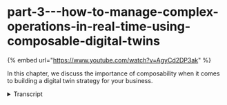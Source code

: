 # part-3---how-to-manage-complex-operations-in-real-time-using-composable-digital-twins
{% embed url="https://www.youtube.com/watch?v=AgyCd2DP3ak" %}



In this chapter, we discuss the importance of composability when it comes to building a digital twin strategy for your business.
<details>
<summary>Transcript</summary>In this chapter, we discuss the importance of composability when it comes to building a digital twin strategy for your business.
example itself is a digital twin

composition platform that accelerates

operational and situational awareness

and we do this in a now code fashion for

those industrial business technologists

to be able to create a common operating

picture composable digital twins that

are more complex and then real-time

event intelligence applications

and we do this

um

as a business capability to to help with

Cipher green and more responsible

industrial operations and doing it

faster so that there's a there are

higher efficiencies and economic return

for everyone in the ecosystem and

talking about the ecosystem

in the specifically in large complex

environments there is a ecosystem of

existing applications and the role that

XM Pro fulfills in this is is

orchestrating and providing the

composition from all of these different

systems to create that composable

digital twin that that will give you a

common operating picture so

bringing in or not it's not replacing

and ripping and replacing all any of the

systems that you have but it's more

around how do we integrate and and

orchestrate the information and

capabilities from the different systems

now this application composition

approach is not a new thing and it's

for example this is positioned or or

this is from Gartner on creating

scalable

um

composable applications for the type of

industries that or the type of

applications that we see in large-scale

industry and this consists of an

integrated data fabric at the bottom

coming from multiple data sources but

there's this notion of a composition

platform that handles integration

orchestration ux development and you

have packaged business capabilities that

sit within

this that you can reuse so leak

detection or credit fraud or things like

that these are all package capabilities

that you can reuse and some of them

might be application based some of it

might be process based some of them

might be might be data type package

business capabilities but that enables

you to grade

what is the what they refer to as

composed application experiences what

we've done at XM Pro we've taken this

approach

and turn that into composable digital

twins so xampro is a composable digital

twin platform and help enables you to do

integration composition orchestration

the development side and also the ux for

a whole bunch of capabilities and in our

Industries

the typical data types or physics-based

models analytics iot transactional

systems visual data and master data that

is all combined to be able to create

these type of composed digital twins

that provide a common operating picture

for example on on that long conveyor

predictive maintenance or first pass

yield optimization or intelligent

building energy optimization and we do

that with our data stream designer and

with our application designers the two

main components to be able to compose

these digital twins in a no code way

that are also explainable

and can be deployed at scale the

approach around uh

reusing capabilities is very similar to

what you see with the building bricks

that kids might play with in this

example I can break this apart and for

example build I off-road 4x4 vehicle

reusing many of the parts I might have

to add one or two others and I might be

left with a few ones afterwards but this

ability of composing and reusing Parts

is really how the composable digital

twin enable you to create a common

operating picture at scale

the way that we do that at XM Pro is

really in three steps the first one is

to create those data streams in a visual

drag and drop way and integrate to a

larger library of integration

endpoints that we have and then the next

part is to provide the visualization of

that in real time for the operations

this is where the common operating

picture gets visualized but the probably

one of the more important parts is how

do we make sure that we can action what

comes out of that in a consistent Manner

and that's where the XM prior

recommendation engine comes in

this is a quick overview of exam Pro and

how we deliver a common operating

picture using a composable digital twin

framework to enable you to run your

business in real time making better

decisions faster
</details>